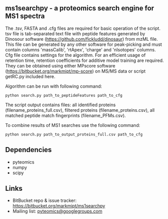ms1searchpy - a proteomics search engine for MS1 spectra
---------------------------------------------------------------

The .tsv, FASTA and .cfg files are required for basic operation of the script.
tsv file is tab-separated text file with peptide features generated by Dinosour software (https://github.com/fickludd/dinosaur) from mzML file. This file can be generated by any other software for peak-picking
and must contain columns 'massCalib', 'rtApex', 'charge' and 'nIsotopes' columns.
Cfg file contains settings for the algorithm. For an efficient usage of retention time, retention coefficients for additive model training are required. They can be obtained using either MPscore software (https://bitbucket.org/markmipt/mp-score) on MS/MS data or script getRC.py included here.

Algorithm can be run with following command:

    python search.py path_to_peptideFeatures path_to_cfg

The script output contains files: all identified proteins (filename_proteins_full.csv), filtered proteins (filename_proteins.csv), all matched peptide match fingerprints (filename_PFMs.csv).

To combine results of MS1 searches use the following command:

    python search.py path_to_output_proteins_full.csv path_to_cfg

Dependencies
------------

- pyteomics
- numpy
- scipy

Links
-----

- BitBucket repo & issue tracker: https://bitbucket.org/markmipt/ms1searchpy
- Mailing list: pyteomics@googlegroups.com